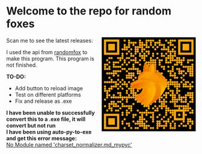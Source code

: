 # Welcome to the repo for random foxes

Scan me to see the latest releases:
<img src="https://raw.githubusercontent.com/EliStillCantCode/randomfox.ca/master/QR.png" width="250" height="250" alt="QR Code to Latest Release" style="float:right">

I used the api from [randomfox](https://randomfox.ca/) to make this program.
This program is not finished.

**TO-DO:**
- Add button to reload image
- Test on different platforms
- Fix and release as .exe

**I have been unable to successfully convert this to a .exe file, it will convert but not run** <br>
**I have been using auto-py-to-exe and get this error message:** <br>
[No Module named 'charset_normalizer.md_mypyc'](https://i.imgur.com/OK8NmgM.png)
